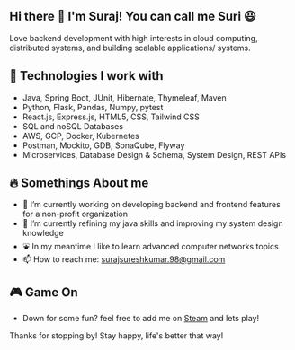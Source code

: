 ## Hi there 👋 I'm Suraj! You can call me Suri :smiley:

Love backend development with high interests in cloud computing, distributed systems, and building scalable applications/ systems.

<!--
🌍 Based in Jersey City, NJ  
 📫 Reach me at: surajsureshkumar.98@gmail.com 
🔗 [LinkedIn](https://linkedin.com/in/surajsureshkumar) | [GitHub](https://github.com/surajsureshkumar)
-->
## 🚀 Technologies I work with
- Java, Spring Boot, JUnit, Hibernate, Thymeleaf, Maven
- Python, Flask, Pandas, Numpy, pytest
- React.js, Express.js, HTML5, CSS, Tailwind CSS
- SQL and noSQL Databases
- AWS, GCP, Docker, Kubernetes
- Postman, Mockito, GDB, SonaQube, Flyway
- Microservices, Database Design & Schema, System Design, REST APIs

## :fire: Somethings About me
- 🔭 I’m currently working on developing backend and frontend features for a non-profit organization
- 🌱 I’m currently refining my java skills and improving my system design knowledge
- :fountain: In my meantime I like to learn advanced computer networks topics
- 📫 How to reach me: surajsureshkumar.98@gmail.com

## :video_game: Game On
- Down for some fun? feel free to add me on [Steam](https://steamcommunity.com/profiles/76561198313254704/) and lets play!
<!--
## 📌 Projects
- Portfolio Website (coming soon!)
- Masters Big Data
- Computer Networks Projects
-->
Thanks for stopping by! Stay happy, life's better that way!


<!--
**surajsureshkumar/surajsureshkumar** is a ✨ _special_ ✨ repository because its `README.md` (this file) appears on your GitHub profile.

Here are some ideas to get you started:

- 🔭 I’m currently working on ...
- 🌱 I’m currently learning ...
- 👯 I’m looking to collaborate on ...
- 🤔 I’m looking for help with ...
- 💬 Ask me about ...
- 📫 How to reach me: ...
- 😄 Pronouns: ...
- ⚡ Fun fact: ...
-->

